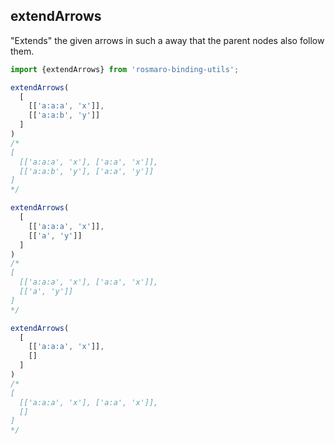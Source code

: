 
## extendArrows

"Extends" the given arrows in such a away that the parent nodes also follow them.

```javascript
import {extendArrows} from 'rosmaro-binding-utils';

extendArrows(
  [
    [['a:a:a', 'x']], 
    [['a:a:b', 'y']]
  ]
)
/*
[
  [['a:a:a', 'x'], ['a:a', 'x']], 
  [['a:a:b', 'y'], ['a:a', 'y']]
]
*/
```

```javascript
extendArrows(
  [
    [['a:a:a', 'x']], 
    [['a', 'y']]
  ]
)
/*
[
  [['a:a:a', 'x'], ['a:a', 'x']], 
  [['a', 'y']]
]
*/
```

```javascript
extendArrows(
  [
    [['a:a:a', 'x']], 
    []
  ]
)
/*
[
  [['a:a:a', 'x'], ['a:a', 'x']], 
  []
]
*/
```